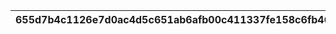 |655d7b4c1126e7d0ac4d5c651ab6afb00c411337fe158c6fb46b67f1ab55e9a3|ef26aa6104ef6701324a83d338d93acc68ecb2927f762cf56619adf0e57d690e|64ef74bad9b83e91ee582f60f51028e155a05c9a863c9b191985e775f84f0075|9a98d56728c311220aa297c09b06c241065f05ff1c3384d67bdb4239c7a2eaa7|42a1753697321e385a90eabc48eec90be0943bab79352620e87b06f002c00af2|bd11bce382f7a8619029aaa671755b112be8210955cf83965e22ceedb731bd1a|346a84b7b9b62a9b056c84d6e2b71d5d0f8fb3cbc8b4d0c86fc01cc36753660a|022dacd2992b0bfdedf06d6b30406cf13d1716f5663a17509bcdaa70a890aaf7|449319a169f92e5d0ace00978c21e7a5ea64dba068896240601b17ddabf14fc3|81cc486ff6a35dbaebc99cb5d37d6b7147bec2bfff216ed24350922df1d075f5|a733e89b73878ff232c91a69e998b31c0268b75794a0ddeddb3365d7cce029fb|e44ed42273b6ac95e1d1c566495f1ce47b9ba53b3f82e430d9173db1042a702c|512fdc02307c65840d1d39f3929664bf693661a26970117c82bf72481792c2d3|3d154c4afaf741490b57ff44bb9fffc0c64af59b2d81ce865b50f2cf9abc83f1|191e3e1b3b1b979211f6f5b8f2704ca76e488f30a1fa57013c217682c748a3e9|c58ed77864dde32c3fea9f24e2374041622c807943f991788a436c8610aef81d|fef0b7ccf90a63a737a66b3f0ec02f407ea423e77f84819b05dcf256e24da444|c12f5268857ec90ae233a908b5b812c76eca5e22eacbc545696e578dc81ef0eb|aa7e3309ce01fd461069f3875f51485b9561bfce4237efa337d11eb391e49a4e|89df03c4e2aaf9da4d26d26c62104cbde5c4806d86927d7a1d7f6a91b40eba92|18cc7be68e7c19a7fff27d6bcaca96f87aa75cb5c8681a233c14a084306e3fd1|a3cbd5e3d0aaabc4171505068796a60a538f2b2463adf95f2eb6510b78ae54ea|07a359833b3254f3c3b5d66f81d7bf6aae22189a18a3efabdc60747ea3c4f661|
| --- | --- | --- | --- | --- | --- | --- | --- | --- | --- | --- | --- | --- | --- | --- | --- | --- | --- | --- | --- | --- | --- | --- |